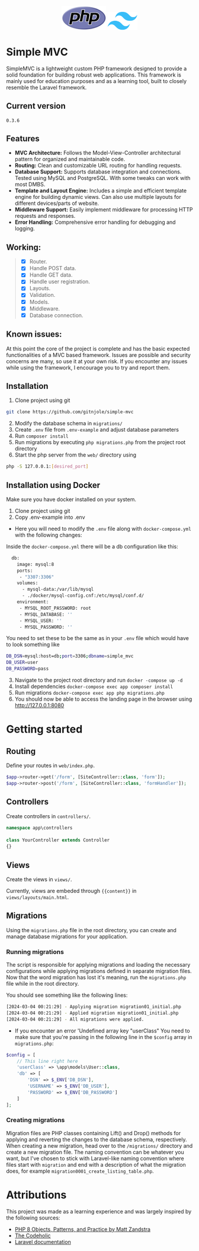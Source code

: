 <p align="center">
  <img width="120px" src="web/images/readme/php.png"/> 
  <img width="80px" src="web/images/readme/tailwind.png"/> 
</p> 

# Simple MVC

SimpleMVC is a lightweight custom PHP framework designed to provide a solid foundation for building robust web applications. This framework is mainly used for education purposes and as a learning tool, built to closely resemble the Laravel framework. 

## Current version
```
0.3.6
```
## Features

- **MVC Architecture:** Follows the Model-View-Controller architectural pattern for organized and maintainable code.
- **Routing:** Clean and customizable URL routing for handling requests.
- **Database Support:** Supports database integration and connections. Tested using MySQL and PostgreSQL. With some tweaks can work with most DMBS.
- **Template and Layout Engine:** Includes a simple and efficient template engine for building dynamic views. Can also use multiple layouts for different devices/parts of website.
- **Middleware Support:** Easily implement middleware for processing HTTP requests and responses.
- **Error Handling:** Comprehensive error handling for debugging and logging.

## Working:

>- [x] Router.
>- [x] Handle POST data.
>- [x] Handle GET data.
>- [X] Handle user registration.
>- [x] Layouts.
>- [x] Validation.
>- [x] Models.
>- [x] Middleware.
>- [X] Database connection.

## Known issues:

At this point the core of the project is complete and has the basic expected functionalities of a MVC based framework. Issues are possible and security concerns are many, so use it at your own risk. If you encounter any issues while using the framework, I encourage you to try and report them. 

## Installation

1. Clone project using git
```bash
git clone https://github.com/gitnjole/simple-mvc
```
2. Modify the database schema in `migrations/`
3. Create `.env` file from `.env-example` and adjust database parameters
4. Run `composer install`
5. Run migrations by executing `php migrations.php` from the project root directory
6. Start the php server from the `web/` directory using
```bash
php -S 127.0.0.1:[desired_port]
```

## Installation using Docker

Make sure you have docker installed on your system.

1. Clone project using git
2. Copy .env-example into .env
- Here you will need to modify the `.env` file along with `docker-compose.yml` with the following changes:

Inside the `docker-compose.yml` there will be a db configuration like this:
```bash
  db:
    image: mysql:8
    ports:
     - "3307:3306"
    volumes:
      - mysql-data:/var/lib/mysql
      - ./docker/mysql-config.cnf:/etc/mysql/conf.d/
    environment:
     - MYSQL_ROOT_PASSWORD: root
     - MYSQL_DATABASE: ''
     - MYSQL_USER: ''
     - MYSQL_PASSWORD: ''
```
You need to set these to be the same as in your `.env` file which would have to look something like
```bash
DB_DSN=mysql:host=db;port=3306;dbname=simple_mvc
DB_USER=user
DB_PASSWORD=pass
```
3. Navigate to the project root directory and run `docker -compose up -d`
4. Install dependencies `docker-compose exec app composer install`
5. Run migrations `docker-compose exec app php migrations.php`
6. You should now be able to access the landing page in the browser using http://127.0.0.1:8080

# Getting started

## Routing

Define your routes in `web/index.php`.
```php
$app->router->get('/form', [SiteController::class, 'form']);
$app->router->post('/form', [SiteController::class, 'formHandler']);
```

## Controllers

Create controllers in `controllers/`.
```php
namespace app\controllers

class YourController extends Controller
{}
```

## Views

Create the views in `views/`.

Currently, views are embeded through `{{content}}` in `views/layouts/main.html`.

## Migrations

Using the `migrations.php` file in the root directory, you can create and manage database migrations for your application. 

### Running migrations

The script is responsible for applying migrations and loading the necessary configurations while applying migrations defined in separate migration files. Now that the word migration has lost it's meaning, run the `migrations.php` file while in the root directory.

You should see something like the following lines:
```bash
[2024-03-04 00:21:29] - Applying migration migration01_initial.php
[2024-03-04 00:21:29] - Applied migration migration01_initial.php
[2024-03-04 00:21:29] - All migrations were applied.
```

- If you encounter an error 'Undefined array key "userClass" You need to make sure that you're passing in the following line in the `$config` array in `migrations.php`:
```php
$config = [
    // This line right here
    'userClass' => \app\models\User::class,
    'db' => [
        'DSN' => $_ENV['DB_DSN'],
        'USERNAME' => $_ENV['DB_USER'],
        'PASSWORD' => $_ENV['DB_PASSWORD']
    ]
];
```
### Creating migrations

Migration files are PHP classes containing Lift() and Drop() methods for applying and reverting the changes to the database schema, respectively. 
When creating a new migration, head over to the `/migrations/` directory and create a new migration file. The naming convention can be whatever you want, but I've chosen to stick with Laravel-like naming convention where files start with `migration` and end with a description of what the migration does, for example `migration0001_create_listing_table.php`.

# Attributions

This project was made as a learning experience and was largely inspired by the following sources:

- [PHP 8 Objects, Patterns, and Practice by Matt Zandstra](https://www.amazon.com/PHP-Objects-Patterns-Practice-Enhancements/dp/1484267907)
- [The Codeholic](https://www.youtube.com/@TheCodeholic)
- [Laravel documentation](https://laravel.com/docs/10.x)


